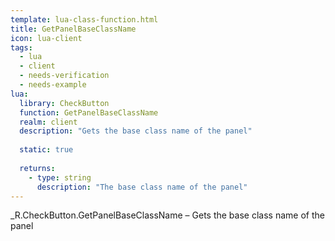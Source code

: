 ```yaml
---
template: lua-class-function.html
title: GetPanelBaseClassName
icon: lua-client
tags:
  - lua
  - client
  - needs-verification
  - needs-example
lua:
  library: CheckButton
  function: GetPanelBaseClassName
  realm: client
  description: "Gets the base class name of the panel"
  
  static: true
  
  returns:
    - type: string
      description: "The base class name of the panel"
---
```


<div class="lua__search__keywords">
_R.CheckButton.GetPanelBaseClassName &#x2013; Gets the base class name of the panel
</div>
